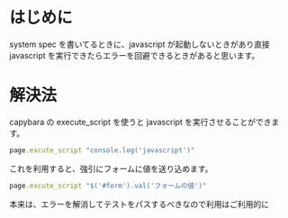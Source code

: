 <!--
title:   system_specで直接javascriptを実行する
tags:    Capybara,RSpec,Rails
id:      4ebd16d586e1f1f0d945
private: false
-->

# はじめに

system spec を書いてるときに、javascript が起動しないときがあり直接 javascript を実行できたらエラーを回避できるときがあると思います。

# 解決法

capybara の execute_script を使うと javascript を実行させることができます。

```ruby
page.excute_script "console.log('javascript')"
```

これを利用すると、強引にフォームに値を送り込めます。

```ruby
page.excute_script "$('#form').val('フォームの値')"
```

本来は、エラーを解消してテストをパスするべきなので利用はご利用的に
